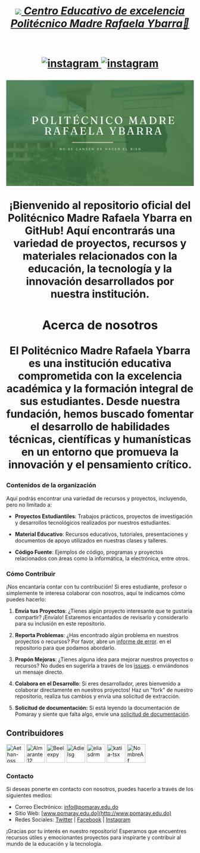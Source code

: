 <h1 align="center">
    <a href="https://pomaray.edu.do/#gh-light-mode-only">
    <img src="https://avatars.githubusercontent.com/u/146970277?s=200&v=4>
    </a>
</h1>

<p align="center">
  <i align="center">Centro Educativo de excelencia Politécnico Madre Rafaela  Ybarra🚀</i>
</p>

<h4 align="center">
  <br>
  <a href="https://instagram.com/yoamoapomaray">
    <img src="https://img.shields.io/badge/instagram-whitesmoke.svg?style=flat-square&logo=instagram" alt="instagram" style="height: 20px;">
  </a>
  <a href="https://facebook.com/lovepomaray">
    <img src="https://img.shields.io/badge/facebook-blue.svg?style=flat-square&logo=facebook" alt="instagram" style="height: 20px;">
  </a>

  <br/>

<p align="center">
<a href="https://amplication.com/#gh-light-mode-only">
    <img src="https://github.com/pomaray/pomaray-app/blob/main/public/images/banner/home.png?raw=true">
    </a>
</p>

¡Bienvenido al repositorio oficial del Politécnico Madre Rafaela Ybarra en GitHub! Aquí encontrarás una variedad de proyectos, recursos y materiales relacionados con la educación, la tecnología y la innovación desarrollados por nuestra institución.

### Acerca de nosotros

El Politécnico Madre Rafaela Ybarra es una institución educativa comprometida con la excelencia académica y la formación integral de sus estudiantes. Desde nuestra fundación, hemos buscado fomentar el desarrollo de habilidades técnicas, científicas y humanísticas en un entorno que promueva la innovación y el pensamiento crítico.

### Contenidos de la organización

Aquí podrás encontrar una variedad de recursos y proyectos, incluyendo, pero no limitado a:

- **Proyectos Estudiantiles**: Trabajos prácticos, proyectos de investigación y desarrollos tecnológicos realizados por nuestros estudiantes.
  
- **Material Educativo**: Recursos educativos, tutoriales, presentaciones y documentos de apoyo utilizados en nuestras clases y talleres.
  
- **Código Fuente**: Ejemplos de código, programas y proyectos relacionados con áreas como la informática, la electrónica, entre otros.

### Cómo Contribuir

¡Nos encantaría contar con tu contribución! Si eres estudiante, profesor o simplemente te interesa colaborar con nosotros, aquí te indicamos cómo puedes hacerlo:

1. **Envía tus Proyectos**: ¿Tienes algún proyecto interesante que te gustaría compartir? ¡Envíalo! Estaremos encantados de revisarlo y considerarlo para su inclusión en este repositorio.

2. **Reporta Problemas**: ¿Has encontrado algún problema en nuestros proyectos o recursos? Por favor, abre un [informe de error](https://github.com/pomaray/pomaray/issues/new?assignees=&labels=type%3A+bug&template=bug.yaml&title=%F0%9F%90%9B+Reporte+de+error%3A+). en el repositorio para que podamos abordarlo.

3. **Propón Mejoras**: ¿Tienes alguna idea para mejorar nuestros proyectos o recursos? No dudes en sugerirla a través de los [issues](https://github.com/pomaray/pomaray/issues/new?assignees=&labels=type%3A+feature+request&template=feature.yml).
 o enviándonos un mensaje directo.

4. **Colabora en el Desarrollo**: Si eres desarrollador, ¡eres bienvenido a colaborar directamente en nuestros proyectos! Haz un "fork" de nuestro repositorio, realiza tus cambios y envía una solicitud de extracción.

5. **Solicitud de documentación:** Si está leyendo la documentación de Pomaray y siente que falta algo, envíe una [solicitud de documentación](https://github.com/pomaray/pomaray/issues/new?assignees=&labels=type%3A+docs&template=documentation-request.yaml&title=%F0%9F%93%96+Documentación%3A+).

## Contribuidores

[//]: contributor-faces
<a href="https://github.com/Aethan-oss"><img src="https://avatars.githubusercontent.com/u/147565202?v=4" title="Aethan-oss" width="50" height="50"></a>
<a href="https://github.com/Almarante12"><img src="https://avatars.githubusercontent.com/u/149071635?v=4" title="Almarante12" width="50" height="50"></a>
<a href="https://github.com/Beelexpy"><img src="https://avatars.githubusercontent.com/u/147563711?v=4" title="Beelexpy" width="50" height="50"></a>
<a href="https://github.com/Adielsg"><img src="https://avatars.githubusercontent.com/u/147564544?v=4" title="Adielsg" width="50" height="50"></a>
<a href="https://github.com/eliasdrm"><img src="https://avatars.githubusercontent.com/u/114700694?v=4" title="eliasdrm" width="50" height="50"></a>
<a href="https://github.com/katia-tsx"><img src="https://avatars.githubusercontent.com/u/123526476?v=4" title="katia-tsx" width="50" height="50"></a>
<a href="https://github.com/NombreAf"><img src="https://avatars.githubusercontent.com/u/86320830?v=4" title="NombreAf" width="50" height="50"></a>


### Contacto

Si deseas ponerte en contacto con nosotros, puedes hacerlo a través de los siguientes medios:

- Correo Electrónico: info@pomaray.edu.do
- Sitio Web: [www.pomaray.edu.do](http://www.pomaray.edu.do)
- Redes Sociales: [Twitter](https://twitter.com/yoamoapomaray) | [Facebook](https://www.facebook.com/yoamoapomaray) | [Instagram](https://www.instagram.com/yoamoapomaray)

¡Gracias por tu interés en nuestro repositorio! Esperamos que encuentres recursos útiles y emocionantes proyectos para inspirarte y contribuir al mundo de la educación y la tecnología.
